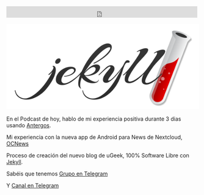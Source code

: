 <iframe src="https://archive.org/embed/40AntergosOCNewsDeNextcloudYJekyll" width="500" height="30" frameborder="0" webkitallowfullscreen="true" mozallowfullscreen="true" allowfullscreen></iframe>  

![jekyll](img/pod/jekyll.png)

En el Podcast de hoy, hablo de mi experiencia positiva durante 3 dias usando [Antergos](https://antergos.com/).  

Mi experiencia con la nueva app de Android para News de Nextcloud, [OCNews](https://t.me/uGeek/99)

Proceso de creación del nuevo blog de uGeek, 100% Software Libre con [Jekyll](https://jekyllrb.com/).

Sabéis que tenemos [Grupo en Telegram](https://t.me/joinchat/AAAAAEGgxsbMjSliSWKXow)

Y [Canal en Telegram](https://t.me/uGeek)


<link rel='enclosure' type='audio/mpeg' href='https://ia601508.us.archive.org/2/items/039TelegramNotes/%23039%20Telegram%2c%20Notes.mp3' length='0'/>
